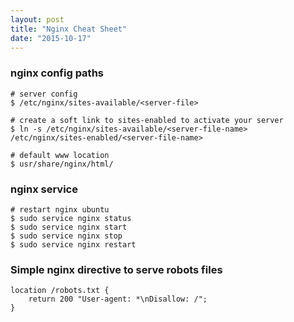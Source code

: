 ```yaml
---
layout: post
title: "Nginx Cheat Sheet"
date: "2015-10-17"
---
```


### nginx config paths

```
# server config
$ /etc/nginx/sites-available/<server-file>

# create a soft link to sites-enabled to activate your server
$ ln -s /etc/nginx/sites-available/<server-file-name> /etc/nginx/sites-enabled/<server-file-name>

# default www location
$ usr/share/nginx/html/
```

### nginx service

```
# restart nginx ubuntu
$ sudo service nginx status
$ sudo service nginx start
$ sudo service nginx stop
$ sudo service nginx restart
```

### Simple nginx directive to serve robots files

```
location /robots.txt {
    return 200 "User-agent: *\nDisallow: /";
}
```

